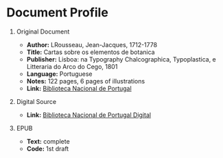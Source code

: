 # Document Profile

1. Original Document
    - **Author:** LRousseau, Jean-Jacques, 1712-1778
    - **Title:** Cartas sobre os elementos de botanica
    - **Publisher:** Lisboa: na Typography Chalcographica, Typoplastica, e Litteraria do Arco do Cego, 1801
    - **Language:** Portuguese
    - **Notes:** 122 pages, 6 pages of illustrations
    - **Link:** [Biblioteca Nacional de Portugal](http://catalogo.bnportugal.pt/ipac20/ipac.jsp?session=161GL0V262998.262015&profile=bn&source=~!bnp&view=subscriptionsummary&uri=full=3100024~!1241259~!11&ri=15&aspect=subtab98&menu=tab20&ipp=20&spp=20&staffonly=&term=bot%C3%A2nica&index=.GW&uindex=&aspect=subtab98&menu=search&ri=15&limitbox_2=BBND01+=+BND)

2. Digital Source
    - **Link:** [Biblioteca Nacional de Portugal Digital](https://purl.pt/11803)

3. EPUB
    - **Text:** complete
    - **Code:** 1st draft
